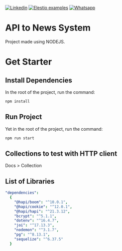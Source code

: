 [![Linkedin](https://img.shields.io/static/v1.svg?logo=linkedin&color=f78A38&labelColor=083468&logoColor=ffffff&style=for-the-badge&label=Linkedin&message=Public)](https://www.linkedin.com/in/####/) [![Elestio examples](https://img.shields.io/static/v1.svg?logo=github&color=f78A38&labelColor=083468&logoColor=ffffff&style=for-the-badge&label=github&message=open%20source)](https://github.com/####) [![Whatsapp](https://img.shields.io/static/v1.svg?logo=whatsapp&color=f78A38&labelColor=083468&logoColor=ffffff&style=for-the-badge&label=Whatsapp&message=Tirar%20Dúvidas)](https://api.whatsapp.com/send?phone=55####)

# API to News System

Project made using NODEJS.

# Get Starter

## Install Dependencies

In the root of the project, run the command:

```bash
npm install
```

## Run Project

Yet in the root of the project, run the command:

```bash
npm run start
```

## Collections to test with HTTP client

Docs > Collection

## List of Libraries

```yaml
"dependencies":
  {
    "@hapi/boom": "^10.0.1",
    "@hapi/cookie": "^12.0.1",
    "@hapi/hapi": "^21.3.12",
    "bcrypt": "^5.1.1",
    "dotenv": "^16.4.7",
    "joi": "^17.13.3",
    "nodemon": "^3.1.7",
    "pg": "^8.13.1",
    "sequelize": "^6.37.5"
  }
```
